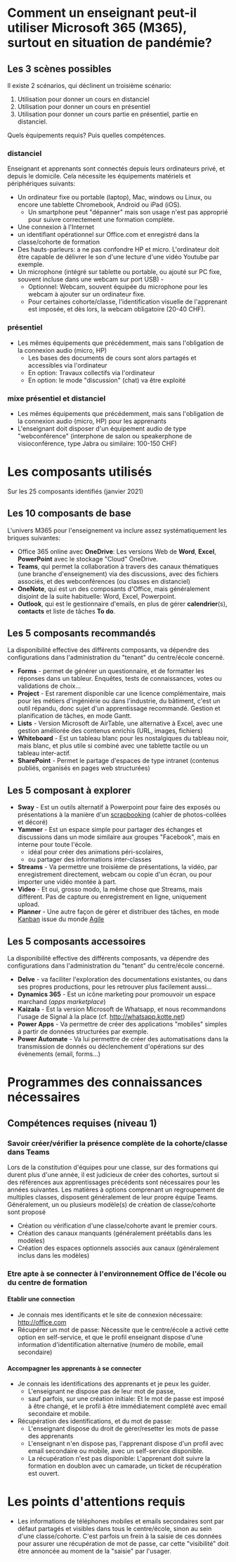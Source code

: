 # Comment un enseignant peut-il utiliser Microsoft 365 (M365), surtout en situation de pandémie?
## Les 3 scènes possibles
Il existe 2 scénarios, qui déclinent un troisième scénario:
1. Utilisation pour donner un cours en distanciel
2. Utilisation pour donner un cours en présentiel
3. Utilisation pour donner un cours partie en présentiel, partie en distanciel.

Quels équipements requis? Puis quelles compétences.

### distanciel
Enseignant et apprenants sont connectés depuis leurs ordinateurs privé, et depuis le domicile. Cela nécessite les équipements matériels et périphériques suivants:
* Un ordinateur fixe ou portable (laptop), Mac, windows ou Linux, ou encore une tablette Chromebook, Android ou iPad (iOS).
  * Un smartphone peut "dépanner" mais son usage n'est pas approprié pour suivre correctement une formation complète.
* Une connexion à l'Internet
* un identifiant opérationnel sur Office.com et enregistré dans la classe/cohorte de formation
* Des hauts-parleurs: a ne pas confondre HP et micro. L'ordinateur doit être capable de délivrer le son d'une lecture d'une vidéo Youtube par exemple.
* Un microphone (intégré sur tablette ou portable, ou ajouté sur PC fixe, souvent incluse dans une webcam sur port USB) - 
  * Optionnel: Webcam, souvent équipée du microphone pour les webcam à ajouter sur un ordinateur fixe.
  * Pour certaines cohorte/classe, l'identification visuelle de l'apprenant est imposée, et dès lors, la webcam obligatoire (20-40 CHF).

### présentiel
* Les mêmes équipements que précédemment, mais sans l'obligation de la connexion audio (micro, HP)
  * Les bases des documents de cours sont alors partagés et accessibles via l'ordinateur
  * En option: Travaux collectifs via l'ordinateur
  * En option: le mode "discussion" (chat) va être exploité

### mixe présentiel et distanciel
* Les mêmes équipements que précédemment, mais sans l'obligation de la connexion audio (micro, HP) pour les apprenants
* L'enseignant doit disposer d'un équipement audio de type "webconférence" (interphone de salon ou speakerphone de visioconférence, type Jabra ou similaire: 100-150 CHF)

# Les composants utilisés
Sur les 25 composants identifiés (janvier 2021)
## Les 10 composants de base
L'univers M365 pour l'enseignement va inclure assez systématiquement les briques suivantes:
* Office 365 online avec **OneDrive**: Les versions Web de **Word**, **Excel**, **PowerPoint** avec le stockage "Cloud" OneDrive.
* **Teams**, qui permet la collaboration à travers des canaux thématiques (une branche d'enseignement) via des discussions, avec des fichiers associés, et des webconférences (ou classes en distanciel)
* **OneNote**, qui est un des composants d'Office, mais généralement disjoint de la suite habituelle: Word, Excel, Powerpoint.
* **Outlook**, qui est le gestionnaire d'emails, en plus de gérer **calendrier**(s), **contacts** et liste de tâches **To do**.

## Les 5 composants recommandés
La disponibilité effective des différents composants, va dépendre des configurations dans l'administration du "tenant" du centre/école concerné.
* **Forms** - permet de générer un questionnaire, et de formatter les réponses dans un tableur. Enquêtes, tests de connaissances, votes ou validations de choix...
* **Project** - Est rarement disponible car une licence complémentaire, mais pour les métiers d'ingéniérie ou dans l'industrie, du bâtiment, c'est un outil répandu, donc sujet d'un apprentissage recommandé. Gestion et planification de tâches, en mode Gantt.
* **Lists** - Version Microsoft de AirTable, une alternative à Excel, avec une gestion améliorée des contenus enrichis (URL, images, fichiers)
* **Whiteboard** - Est un tableau blanc pour les nostalgiques du tableau noir, mais blanc, et plus utile si combiné avec une tablette tactile ou un tableau inter-actif.
* **SharePoint** - Permet le partage d'espaces de type intranet (contenus publiés, organisés en pages web structurées)

## Les 5 composant à explorer
* **Sway** - Est un outils alternatif à Powerpoint pour faire des exposés ou présentations à la manière d'un [scrapbooking](https://fr.wikipedia.org/wiki/Scrapbooking) (cahier de photos-collées et décoré)
* **Yammer** - Est un espace simple pour partager des échanges et discussions dans un mode similaire aux groupes "Facebook", mais en interne pour toute l'école.
  * idéal pour créer des animations péri-scolaires, 
  * ou partager des informations inter-classes
* **Streams** - Va permettre une troisième de présentations, la vidéo, par enregistrement directement, webcam ou copie d'un écran, ou pour importer une vidéo montée à part.
* **Video** - Et oui, grosso modo, la même chose que Streams, mais différent. Pas de capture ou enregistrement en ligne, uniquement upload.
* **Planner** - Une autre façon de gérer et distribuer des tâches, en mode [Kanban](https://fr.wikipedia.org/wiki/Kanban_(d%C3%A9veloppement)) issue du monde [Agile](https://fr.wikipedia.org/wiki/M%C3%A9thode_agile)

## Les 5 composants accessoires
La disponibilité effective des différents composants, va dépendre des configurations dans l'administration du "tenant" du centre/école concerné.
* **Delve** - va faciliter l'exploration des documentations existantes, ou dans ses propres productions, pour les retrouver plus facilement aussi...
* **Dynamics 365** - Est un icône marketing pour promouvoir un espace marchand (*apps marketplace*)
* **Kaizala** - Est la version Microsoft de Whatsapp, et nous recommandons l'usage de Signal à la place (cf. http://whatsapp.kotte.net)
* **Power Apps** - Va permettre de créer des applications "mobiles" simples à partir de données structurées par exemple.
* **Power Automate** - Va lui permettre de créer des automatisations dans la transmission de donnés ou déclenchement d'opérations sur des évènements (email, forms...)

# Programmes des connaissances nécessaires
## Compétences requises (niveau 1)

### Savoir créer/vérifier la présence complète de la cohorte/classe dans Teams
Lors de la constitution d'équipes pour une classe, sur des formations qui durent plus d'une année, il est judicieux de créer des cohortes, surtout si des références aux apprentissages précédents sont nécessaires pour les années suivantes. Les matières à options comprenant un regroupement de multiples classes, disposent généralement de leur propre équipe Teams. Généralement, un ou plusieurs modèle(s) de création de classe/cohorte sont proposé
* Création ou vérification d'une classe/cohorte avant le premier cours.
* Création des canaux manquants (généralement préétablis dans les modèles)
* Création des espaces optionnels associés aux canaux (généralement inclus dans les modèles)

### Etre apte à se connecter à l'environnement Office de l'école ou du centre de formation
#### Etablir une connection
* Je connais mes identificants et le site de connexion nécessaire: http://office.com 
* Récupérer un mot de passe: Nécessite que le centre/école a activé cette option en self-service, et que le profil enseignant dispose d'une information d'identification alternative (numéro de mobile, email secondaire)

#### Accompagner les apprenants à se connecter
* Je connais les identifications des apprenants et je peux les guider. 
  * L'enseignant ne dispose pas de leur mot de passe, 
  * sauf parfois, sur une création initiale: Et le mot de passe est imposé à être changé, et le profil à être immédiatement complété avec email secondaire et mobile.
* Récupération des identifications, et du mot de passe:
  * L'enseignant dispose du droit de gérer/resetter les mots de passe des apprenants
  * L'enseignant n'en dispose pas, l'apprenant dispose d'un profil avec email secondaire ou mobile, avec un self-service disponible.
  * La récupération n'est pas disponible: L'apprenant doit suivre la formation en doublon avec un camarade, un ticket de récupération est ouvert.

# Les points d'attentions requis
* Les informations de téléphones mobiles et emails secondaires sont par défaut partagés et visibles dans tous le centre/école, sinon au sein d'une classe/cohorte. C'est parfois un frein à la saisie de ces données pour assurer une récupération de mot de passe, car cette "visibilité" doit être annoncée au moment de la "saisie" par l'usager.
